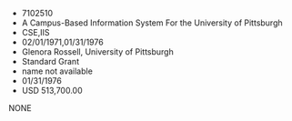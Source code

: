 * 7102510
* A Campus-Based Information System For the University of     Pittsburgh
* CSE,IIS
* 02/01/1971,01/31/1976
* Glenora Rossell, University of Pittsburgh
* Standard Grant
*   name not available
* 01/31/1976
* USD 513,700.00

NONE